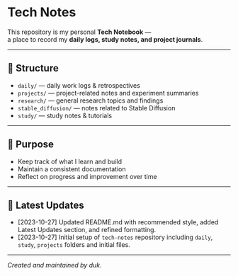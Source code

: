 # Tech Notes

This repository is my personal **Tech Notebook** —  
a place to record my **daily logs, study notes, and project journals**.

---

## 📁 Structure
- `daily/` — daily work logs & retrospectives
- `projects/` — project-related notes and experiment summaries
- `research/` — general research topics and findings
- `stable_diffusion/` — notes related to Stable Diffusion
- `study/` — study notes & tutorials

---

## 🧭 Purpose
- Keep track of what I learn and build  
- Maintain a consistent documentation 
- Reflect on progress and improvement over time  

---

## 📅 Latest Updates
- [2023-10-27] Updated README.md with recommended style, added Latest Updates section, and refined formatting.
- [2023-10-27] Initial setup of `tech-notes` repository including `daily`, `study`, `projects` folders and initial files.

---

_Created and maintained by duk._
